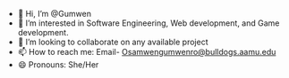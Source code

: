 - 👋 Hi, I’m @Gumwen
- 👀 I’m interested in Software Engineering, Web development, and Game development.
- 💞️ I’m looking to collaborate on any available project
- 📫 How to reach me: Email- Osamwengumwenro@bulldogs.aamu.edu
- 😄 Pronouns: She/Her

<!---
Gumwen/Gumwen is a ✨ special ✨ repository because its `README.md` (this file) appears on your GitHub profile.
You can click the Preview link to take a look at your changes.
--->
